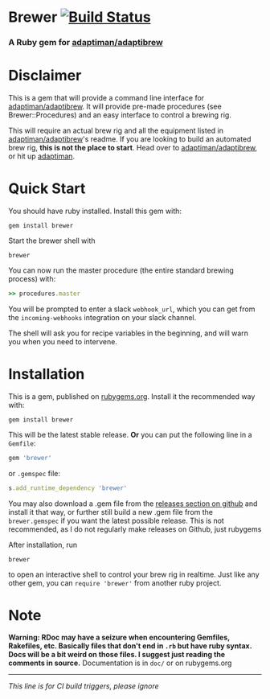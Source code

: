 # Brewer [![Build Status](https://travis-ci.org/llamicron/brewer.svg?branch=master)](https://travis-ci.org/llamicron/brewer)
### A Ruby gem for [adaptiman/adaptibrew](http://github.com/adaptiman/adaptibrew)

# Disclaimer
This is a gem that will provide a command line interface for [adaptiman/adaptibrew](http://github.com/adaptiman/adaptibrew). It will provide pre-made procedures (see Brewer::Procedures) and an easy interface to control a brewing rig.

This will require an actual brew rig and all the equipment listed in [adaptiman/adaptibrew](https://github.com/adaptiman/adaptibrew)'s readme. If you are looking to build an automated brew rig, **this is not the place to start**. Head over to [adaptiman/adaptibrew](https://github.com/adaptiman/adaptibrew), or hit up [adaptiman](https://github.com/adaptiman).

# Quick Start

You should have ruby installed. Install this gem with:

```shell
gem install brewer
```

Start the brewer shell with

```shell
brewer
```


You can now run the master procedure (the entire standard brewing process) with:

```ruby
>> procedures.master
```


You will be prompted to enter a slack `webhook_url`, which you can get from the `incoming-webhooks` integration on your slack channel.


The shell will ask you for recipe variables in the beginning, and will warn you when you need to intervene.


# Installation
This is a gem, published on [rubygems.org](http://rubygems.org). Install it the recommended way with:
```shell
gem install brewer
```
This will be the latest stable release.
**Or** you can put the following line in a `Gemfile`:
```ruby
gem 'brewer'
```
or `.gemspec` file:
```ruby
s.add_runtime_dependency 'brewer'
```

You may also download a .gem file from the [releases section on github](https://github.com/llamicron/brewer/releases) and install it that way, or further still build a new .gem file from the `brewer.gemspec` if you want the latest possible release. This is not recommended, as I do not regularly make releases on Github, just rubygems

After installation, run
```shell
brewer
```
to open an interactive shell to control your brew rig in realtime. Just like any other gem, you can `require 'brewer'` from another ruby project.

# Note
**Warning: RDoc may have a seizure when encountering Gemfiles, Rakefiles, etc. Basically files that don't end in `.rb` but have ruby syntax. Docs will be a bit weird on those files. I suggest just reading the comments in source.**
Documentation is in `doc/` or on rubygems.org

---

*This line is for CI build triggers, please ignore*
